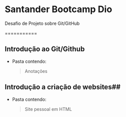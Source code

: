 # Santander Bootcamp Dio
Desafio de Projeto sobre Git/GitHub

===========

## Introdução ao Git/Github
- Pasta contendo:
   > Anotações

## Introdução a criação de websites##
- Pasta contendo:
   > Site pessoal em HTML
